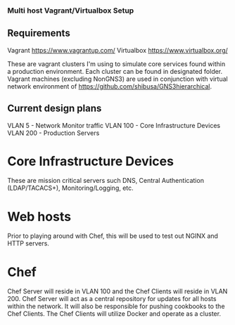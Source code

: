 ### Multi host Vagrant/Virtualbox Setup

## Requirements
Vagrant https://www.vagrantup.com/
Virtualbox https://www.virtualbox.org/

These are vagrant clusters I'm using to simulate core services found within a production environment. Each cluster can be found in designated folder.  Vagrant machines (excluding NonGNS3) are used in conjunction with virtual network environment of https://github.com/shibusa/GNS3hierarchical.

## Current design plans
VLAN 5 - Network Monitor traffic
VLAN 100 - Core Infrastructure Devices
VLAN 200 - Production Servers

# Core Infrastructure Devices
These are mission critical servers such DNS, Central Authentication (LDAP/TACACS+), Monitoring/Logging, etc.

# Web hosts
Prior to playing around with Chef, this will be used to test out NGINX and HTTP servers.

# Chef
Chef Server will reside in VLAN 100 and the Chef Clients will reside in VLAN 200.  Chef Server will act as a central repository for updates for all hosts within the network.  It will also be responsible for pushing cookbooks to the Chef Clients.  The Chef Clients will utilize Docker and operate as a cluster.
